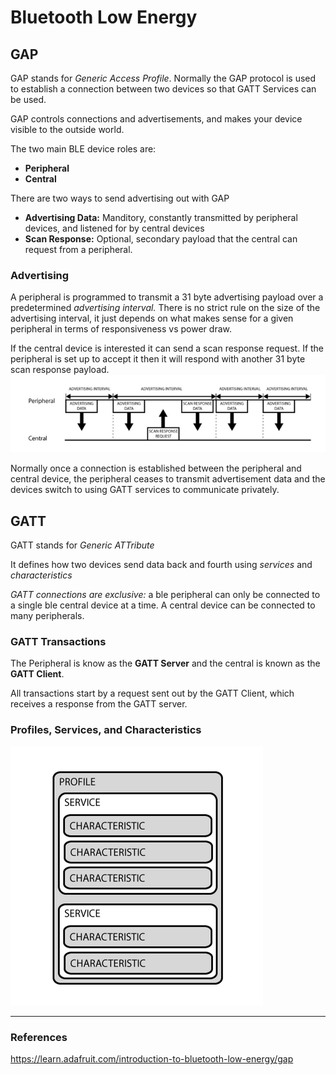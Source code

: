 # Bluetooth Low Energy


## GAP

GAP stands for *Generic Access Profile*.  Normally the GAP protocol is used to establish a connection between two devices so that GATT Services can be used. 

GAP controls connections and advertisements, and makes your device visible to the outside world. 

The two main BLE device roles are:
- **Peripheral**
- **Central** 

There are two ways to send advertising out with GAP
- **Advertising Data:** Manditory, constantly transmitted by peripheral devices, and listened for by central devices
- **Scan Response:** Optional, secondary payload that the central can request from a peripheral.  

### Advertising

A peripheral is programmed to transmit a 31 byte advertising payload over a predetermined *advertising interval.* There is no strict rule on the size of the advertising interval, it just depends on what makes sense for a given peripheral in terms of responsiveness vs power draw. 

If the central device is interested it can send a scan response request. If the peripheral is set up to accept it then it will respond with another 31 byte scan response payload. 
![BLE Advertising](../images/ble_advertising.png)

Normally once a connection is established between the peripheral and central device, the peripheral ceases to transmit advertisement data and the devices switch to using GATT services to communicate privately. 

## GATT

GATT stands for *Generic ATTribute* 

It defines how two devices send data back and fourth using *services* and *characteristics*

*GATT connections are exclusive:* a ble peripheral can only be connected to a single ble central device at a time. A central device can be connected to many peripherals. 

### GATT Transactions

The Peripheral is know as the **GATT Server** and the central is known as the **GATT Client**. 

All transactions start by a request sent out by the GATT Client, which receives a response from the GATT server. 

### Profiles, Services, and Characteristics 

![BLE Profile](../images/ble_profile_service_char.png)





___

### References
https://learn.adafruit.com/introduction-to-bluetooth-low-energy/gap